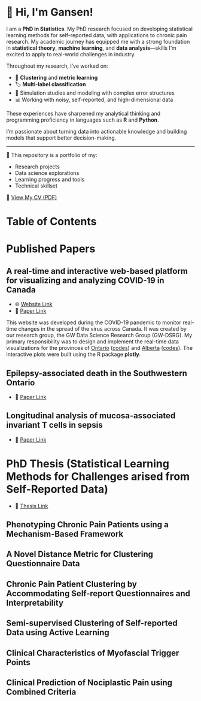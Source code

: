 # 👋 Hi, I'm Gansen!

I am a **PhD in Statistics**. My PhD research focused on developing statistical learning methods for self-reported data, with applications to chronic pain research. My academic journey has equipped me with a strong foundation in **statistical theory**, **machine learning**, and **data analysis**—skills I’m excited to apply to real-world challenges in industry.

Throughout my research, I’ve worked on:
- 🧠 **Clustering** and **metric learning**
- 🏷️ **Multi-label classification**
- 🔬 Simulation studies and modeling with complex error structures
- 📊 Working with noisy, self-reported, and high-dimensional data

These experiences have sharpened my analytical thinking and programming proficiency in languages such as **R** and **Python**.

I’m passionate about turning data into actionable knowledge and building models that support better decision-making.

---

📁 This repository is a portfolio of my:
- Research projects
- Data science explorations
- Learning progress and tools
- Technical skillset

📄 [View My CV (PDF)](CV_GansenDeng.pdf)

# Table of Contents


# Published Papers

## A real-time and interactive web-based platform for visualizing and analyzing COVID-19 in Canada

- 🌐 [Website Link](https://covid-19-canada.uwo.ca/)
- 📄 [Paper Link](https://www.ccsenet.org/journal/index.php/ijsp/article/view/0/43346)

This website was developed during the COVID-19 pandemic to monitor real-time changes in the spread of the virus across Canada. It was created by our research group, the GW Data Science Research Group (GW-DSRG). My primary responsibility was to design and implement the real-time data visualizations for the provinces of [Ontario](https://covid-19-canada.uwo.ca/en/ontario.html) ([codes](COVID19_Website/IR_ON.R)) and [Alberta](https://covid-19-canada.uwo.ca/en/alberta.html) ([codes](COVID19_Website/IR_AL.R)). The interactive plots were built using the R package **plotly**.

## Epilepsy-associated death in the Southwestern Ontario
- 📄 [Paper Link](https://onlinelibrary.wiley.com/doi/full/10.1111/bpa.13121)

## Longitudinal analysis of mucosa-associated invariant T cells in sepsis
- 📄 [Paper Link](https://pubmed.ncbi.nlm.nih.gov/36604951/)


# PhD Thesis (Statistical Learning Methods for Challenges arised from Self-Reported Data)

- 📄 [Thesis Link](https://ir.lib.uwo.ca/etd/10805/)

## Phenotyping Chronic Pain Patients using a Mechanism-Based Framework

## A Novel Distance Metric for Clustering Questionnaire Data

## Chronic Pain Patient Clustering by Accommodating Self-report Questionnaires and Interpretability

## Semi-supervised Clustering of Self-reported Data using Active Learning

## Clinical Characteristics of Myofascial Trigger Points

## Clinical Prediction of Nociplastic Pain using Combined Criteria










